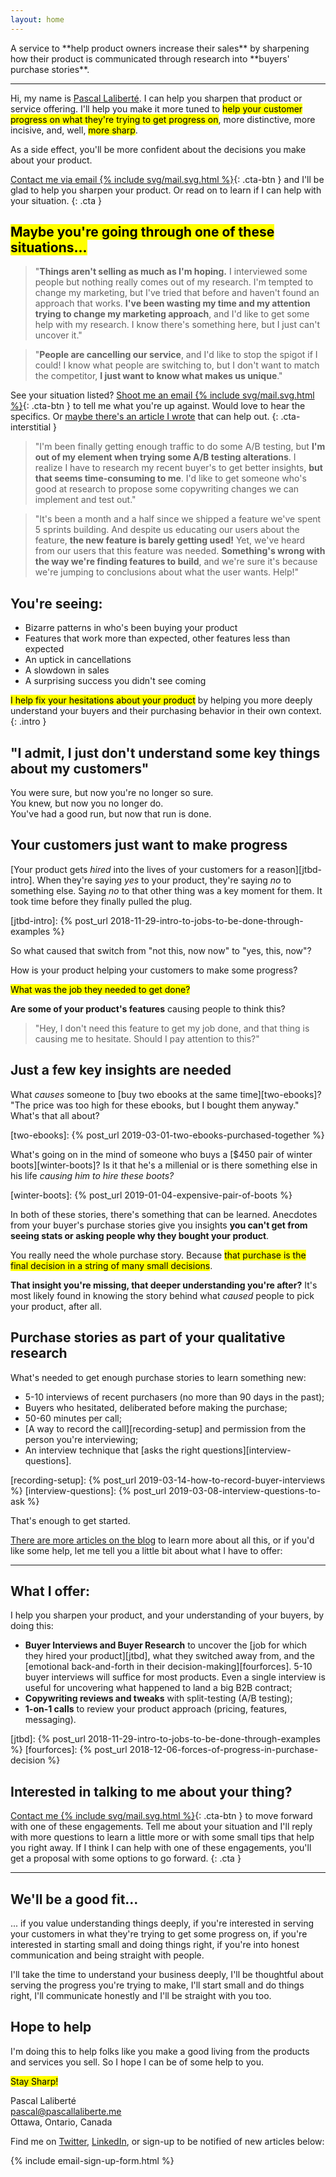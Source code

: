 ```yaml
---
layout: home
---
```


<div class="intro" markdown="1">
A service to **help product owners increase their sales** by sharpening how their product is communicated through research into **buyers' purchase stories**.
</div>

---

Hi, my name is [Pascal Laliberté](https://pascallaliberte.me). I can help you sharpen that product or service offering. I'll help you make it more tuned to <mark>help your customer progress on what they're trying to get progress on</mark>, more distinctive, more incisive, and, well, <mark>more sharp</mark>.

As a side effect, you'll be more confident about the decisions you make about your product.

[Contact me via email {% include svg/mail.svg.html %}](mailto:pascal@pascallaliberte.me){: .cta-btn } and I'll be glad to help you sharpen your product. Or read on to learn if I can help with your situation.
{: .cta }

## <mark>Maybe you're going through one of these situations...</mark>

<div class="home-situation-quotes" markdown="1">

> "**Things aren't selling as much as I'm hoping.** I interviewed some people but nothing really comes out of my research. I'm tempted to change my marketing, but I've tried that before and haven't found an approach that works. **I've been wasting my time and my attention trying to change my marketing approach**, and I'd like to get some help with my research. I know there's something here, but I just can't uncover it."

> "**People are cancelling our service**, and I'd like to stop the spigot if I could! I know what people are switching to, but I don't want to match the competitor, **I just want to know what makes us unique**."

See your situation listed? [Shoot me an email {% include svg/mail.svg.html %}](mailto:pascal@pascallaliberte.me){: .cta-btn } to tell me what you're up against. Would love to hear the specifics. Or [maybe there's an article I wrote](/articles) that can help out.
{: .cta-interstitial }

> "I'm been finally getting enough traffic to do some A/B testing, but **I'm out of my element when trying some A/B testing alterations**. I realize I have to research my recent buyer's to get better insights, **but that seems time-consuming to me**. I'd like to get someone who's good at research to propose some copywriting changes we can implement and test out."

> "It's been a month and a half since we shipped a feature we've spent 5 sprints building. And despite us educating our users about the feature, **the new feature is barely getting used!** Yet, we've heard from our users that this feature was needed. **Something's wrong with the way we're finding features to build**, and we're sure it's because we're jumping to conclusions about what the user wants. Help!"

</div>

## You're seeing:

* Bizarre patterns in who's been buying your product
* Features that work more than expected, other features less than expected
* An uptick in cancellations 
* A slowdown in sales
* A surprising success you didn't see coming

<mark>I help fix your hesitations about your product</mark> by helping you more deeply understand your buyers and their purchasing behavior in their own context.
{: .intro }

## "I admit, I just don't understand some key things about my customers"

You were sure, but now you're no longer so sure.  
You knew, but now you no longer do.  
You've had a good run, but now that run is done.

## Your customers just want to make progress

[Your product gets _hired_ into the lives of your customers for a reason][jtbd-intro]. When they're saying _yes_ to your product, they're saying _no_ to something else. Saying _no_ to that other thing was a key moment for them. It took time before they finally pulled the plug.

[jtbd-intro]: {% post_url 2018-11-29-intro-to-jobs-to-be-done-through-examples %}

So what caused that switch from "not this, now now" to "yes, this, now"?

How is your product helping your customers to make some progress?

<mark>What was the job they needed to get done?</mark>

**Are some of your product's features** causing people to think this?

> "Hey, I don't need this feature to get my job done, and that thing is causing me to hesitate. Should I pay attention to this?"

## Just a few key insights are needed

What _causes_ someone to [buy two ebooks at the same time][two-ebooks]? "The price was too high for these ebooks, but I bought them anyway." What's that all about?

[two-ebooks]: {% post_url 2019-03-01-two-ebooks-purchased-together %}

What's going on in the mind of someone who buys a [$450 pair of winter boots][winter-boots]? Is it that he's a millenial or is there something else in his life _causing him to hire these boots?_

[winter-boots]: {% post_url 2019-01-04-expensive-pair-of-boots %}

In both of these stories, there's something that can be learned. Anecdotes from your buyer's purchase stories give you insights **you can't get from seeing stats or asking people why they bought your product**.

You really need the whole purchase story. Because <mark>that purchase is the final decision in a string of many small decisions</mark>.

**That insight you're missing, that deeper understanding you're after?** It's most likely found in knowing the story behind what _caused_ people to pick your product, after all.

## Purchase stories as part of your qualitative research

What's needed to get enough purchase stories to learn something new:

* 5-10 interviews of recent purchasers (no more than 90 days in the past);
* Buyers who hesitated, deliberated before making the purchase;
* 50-60 minutes per call;
* [A way to record the call][recording-setup] and permission from the person you're interviewing;
* An interview technique that [asks the right questions][interview-questions].

[recording-setup]: {% post_url 2019-03-14-how-to-record-buyer-interviews %}
[interview-questions]: {% post_url 2019-03-08-interview-questions-to-ask %}

That's enough to get started.

[There are more articles on the blog](/articles) to learn more about all this, or if you'd like some help, let me tell you a little bit about what I have to offer:

---

## What I offer:

I help you sharpen your product, and your understanding of your buyers, by doing this:

* **Buyer Interviews and Buyer Research** to uncover the [job for which they hired your product][jtbd], what they switched away from, and the [emotional back-and-forth in their decision-making][fourforces]. 5-10 buyer interviews will suffice for most products. Even a single interview is useful for uncovering what happened to land a big B2B contract;
* **Copywriting reviews and tweaks** with split-testing (A/B testing);
* **1-on-1 calls** to review your product approach (pricing, features, messaging).

[jtbd]: {% post_url 2018-11-29-intro-to-jobs-to-be-done-through-examples %}
[fourforces]: {% post_url 2018-12-06-forces-of-progress-in-purchase-decision %}

## Interested in talking to me about your thing?

[Contact me {% include svg/mail.svg.html %}](mailto:pascal@pascallaliberte.me){: .cta-btn } to move forward with one of these engagements. Tell me about your situation and I'll reply with more questions to learn a little more or with some small tips that help you right away. If I think I can help with one of these engagements, you'll get a proposal with some options to go forward.
{: .cta }

---

## We'll be a good fit...

... if you value understanding things deeply, if you're interested in serving your customers in what they're trying to get some progress on, if you're interested in starting small and doing things right, if you're into honest communication and being straight with people.

I'll take the time to understand your business deeply, I'll be thoughtful about serving the progress you're trying to make, I'll start small and do things right, I'll communicate honestly and I'll be straight with you too.

## Hope to help

I'm doing this to help folks like you make a good living from the products and services you sell. So I hope I can be of some help to you.

<mark>Stay Sharp!</mark>  

Pascal Laliberté  
[pascal@pascallaliberte.me](mailto:pascal@pascallaliberte.me)  
Ottawa, Ontario, Canada

Find me on [Twitter][twitter], [LinkedIn][linkedin], or sign-up to be notified of new articles below:

[twitter]: https://twitter.com/pascallaliberte
[linkedin]: https://www.linkedin.com/in/pascallaliberte/ 

{% include email-sign-up-form.html %}
